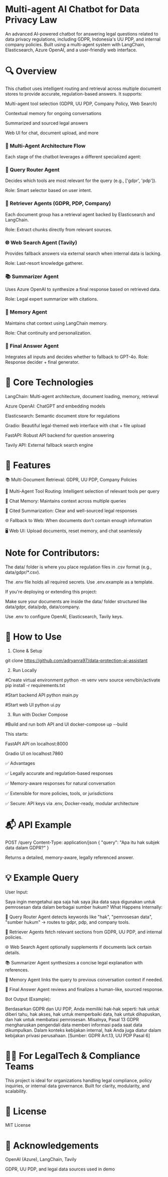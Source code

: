 # Multi-agent AI Chatbot for Data Privacy Law

An advanced AI-powered chatbot for answering legal questions related to data privacy regulations, including GDPR, Indonesia's UU PDP, and internal company policies. Built using a multi-agent system with LangChain, Elasticsearch, Azure OpenAI, and a user-friendly web interface.

# 🔍  Overview

This chatbot uses intelligent routing and retrieval across multiple document stores to provide accurate, regulation-based answers. It supports:

Multi-agent tool selection (GDPR, UU PDP, Company Policy, Web Search)

Contextual memory for ongoing conversations

Summarized and sourced legal answers

Web UI for chat, document upload, and more

### 🧠 Multi-Agent Architecture Flow

Each stage of the chatbot leverages a different specialized agent:

### 🔎 Query Router Agent

Decides which tools are most relevant for the query (e.g., ['gdpr', 'pdp']).

Role: Smart selector based on user intent.

### 📄 Retriever Agents (GDPR, PDP, Company)

Each document group has a retrieval agent backed by Elasticsearch and LangChain.

Role: Extract chunks directly from relevant sources.

### 🌐 Web Search Agent (Tavily)

Provides fallback answers via external search when internal data is lacking.

Role: Last-resort knowledge gatherer.

### 📚 Summarizer Agent

Uses Azure OpenAI to synthesize a final response based on retrieved data.

Role: Legal expert summarizer with citations.

### 💬 Memory Agent

Maintains chat context using LangChain memory.

Role: Chat continuity and personalization.

### 🧠 Final Answer Agent

Integrates all inputs and decides whether to fallback to GPT-4o.
Role: Response decider + final generator.

# 🧠 Core Technologies

LangChain: Multi-agent architecture, document loading, memory, retrieval

Azure OpenAI: ChatGPT and embedding models

Elasticsearch: Semantic document store for regulations

Gradio: Beautiful legal-themed web interface with chat + file upload

FastAPI: Robust API backend for question answering

Tavily API: External fallback search engine

# 🚀 Features

📚 Multi-Document Retrieval: GDPR, UU PDP, Company Policies

🤖 Multi-Agent Tool Routing: Intelligent selection of relevant tools per query

🧠 Chat Memory: Maintains context across multiple queries

📝 Cited Summarization: Clear and well-sourced legal responses

🌐 Fallback to Web: When documents don’t contain enough information

🖥️ Web UI: Upload documents, reset memory, and chat seamlessly

# Note for Contributors:

The data/ folder is where you place regulation files in .csv format (e.g., data/gdpr/*.csv).

The .env file holds all required secrets. Use .env.example as a template.

If you're deploying or extending this project:

Make sure your documents are inside the data/ folder structured like data/gdpr, data/pdp, data/company.

Use .env to configure OpenAI, Elasticsearch, Tavily keys.

# 📌 How to Use

1. Clone & Setup

git clone https://github.com/adryanra97/data-protection-ai-assistant

2. Run Locally

#Create virtual environment
python -m venv venv
source venv/bin/activate
pip install -r requirements.txt

#Start backend API
python main.py

#Start web UI
python ui.py

3. Run with Docker Compose

#Build and run both API and UI
docker-compose up --build

This starts:

FastAPI API on localhost:8000

Gradio UI on localhost:7860

✅ Advantages

✅ Legally accurate and regulation-based responses

✅ Memory-aware responses for natural conversation

✅ Extensible for more policies, tools, or jurisdictions

✅ Secure: API keys via .env, Docker-ready, modular architecture

# 📬 API Example

POST /query
Content-Type: application/json
{
  "query": "Apa itu hak subjek data dalam GDPR?"
}

Returns a detailed, memory-aware, legally referenced answer.

# 💡 Example Query
User Input:

Saya ingin mengetahui apa saja hak saya jika data saya digunakan untuk pemrosesan data dalam berbagai sumber hukum?
What Happens Internally:

🔎 Query Router Agent detects keywords like "hak", "pemrosesan data", "sumber hukum" → routes to gdpr, pdp, and company tools.

📄 Retriever Agents fetch relevant sections from GDPR, UU PDP, and internal policies.

🌐 Web Search Agent optionally supplements if documents lack certain details.

📚 Summarizer Agent synthesizes a concise legal explanation with references.

💬 Memory Agent links the query to previous conversation context if needed.

🧠 Final Answer Agent reviews and finalizes a human-like, sourced response.

Bot Output (Example):

Berdasarkan GDPR dan UU PDP, Anda memiliki hak-hak seperti: hak untuk diberi tahu, hak akses, hak untuk memperbaiki data, hak untuk dihapuskan, dan hak untuk membatasi pemrosesan. Misalnya, Pasal 13 GDPR mengharuskan pengendali data memberi informasi pada saat data dikumpulkan. Dalam konteks kebijakan internal, hak Anda juga diatur dalam kebijakan privasi perusahaan. [Sumber: GDPR Art.13, UU PDP Pasal 6]

# 👨‍⚖️ For LegalTech & Compliance Teams

This project is ideal for organizations handling legal compliance, policy inquiries, or internal data governance. Built for clarity, modularity, and scalability.

# 📄 License

MIT License

# 📢 Acknowledgements

OpenAI (Azure), LangChain, Tavily

GDPR, UU PDP, and legal data sources used in demo
